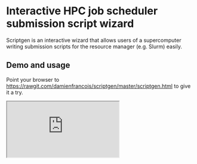 Interactive HPC job scheduler submission script wizard
======================================================

Scriptgen is an interactive wizard that allows users of a supercomputer writing submission scripts for the resource manager (e.g. Slurm) easily.

Demo and usage
--------------

Point your browser to https://rawgit.com/damienfrancois/scriptgen/master/scriptgen.html to give it a try.

<IFRAME src=https://rawgit.com/damienfrancois/scriptgen/master/scriptgen.html />

Real live example

Installation and Setup
----------------------

designed for multi-cluster sites
changes are reflected directly so the user sees the impact of its request

Disclaimer
----------

This is a small project I started just to learn a bit of javascript and knockout.js so the code does probabAly not comply to best practices. It needs major refactoring and reviewing, but it can be used as is. It was designed with Slurm as a resource manager in mind, (and adapted later for other resource managers) so the vocabulary is very Slurm-related.
